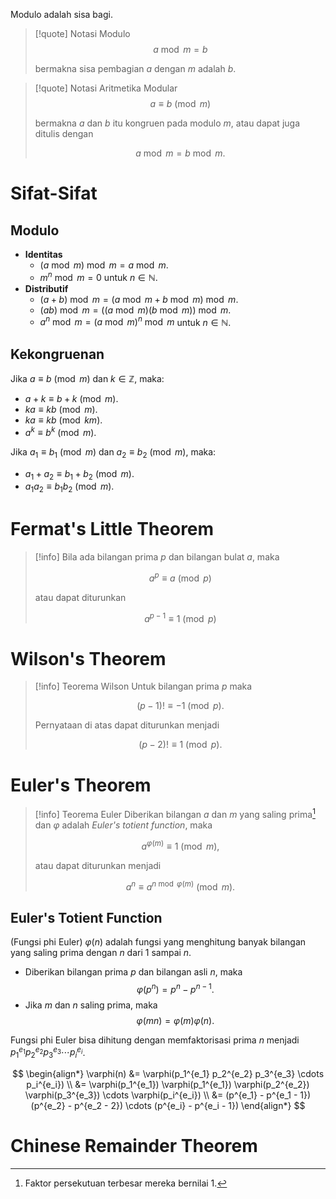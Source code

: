 Modulo adalah sisa bagi.

> [!quote] Notasi Modulo
> $$ a \bmod m = b $$
> 
> bermakna sisa pembagian $a$ dengan $m$ adalah $b$.

> [!quote] Notasi Aritmetika Modular
> $$ a \equiv b \pmod m $$
> 
> bermakna $a$ dan $b$ itu kongruen pada modulo $m$, atau dapat juga ditulis dengan
> 
> $$ a \bmod m = b \bmod m. $$

# Sifat-Sifat

## Modulo

- **Identitas**
	- $(a \bmod m) \bmod m = a \bmod m$.
	- $m^n \bmod m = 0$ untuk $n \in \mathbb{N}$.
- **Distributif**
	- $(a + b) \bmod m = (a \bmod m + b \bmod m) \bmod m$.
	- $(ab) \bmod m = ((a \bmod m)(b \bmod m)) \bmod m$.
	- $a^n \bmod m = (a \bmod m)^n \bmod m$ untuk $n \in \mathbb{N}$.

## Kekongruenan

Jika $a \equiv b \pmod m$ dan $k \in \mathbb{Z}$, maka:

- $a + k \equiv b + k \pmod m$.
- $ka \equiv kb \pmod m$.
- $ka \equiv kb \pmod {km}$.
- $a^k \equiv b^k \pmod m$.

Jika $a_1 \equiv b_1 \pmod m$ dan $a_2 \equiv b_2 \pmod m$, maka:

- $a_1 + a_2 \equiv b_1 + b_2 \pmod m$.
- $a_1 a_2 \equiv b_1 b_2 \pmod m$.

# Fermat's Little Theorem

> [!info]
> Bila ada bilangan prima $p$ dan bilangan bulat $a$, maka
> 
> $$ a^p \equiv a \pmod p $$
> 
> atau dapat diturunkan
> 
> $$ a^{p-1} \equiv 1 \pmod p $$

# Wilson's Theorem

> [!info] Teorema Wilson
> Untuk bilangan prima $p$ maka
>
> $$ (p - 1)! \equiv -1 \pmod p. $$
>
> Pernyataan di atas dapat diturunkan menjadi
> 
> $$ (p - 2)! \equiv 1 \pmod p. $$

# Euler's Theorem

> [!info] Teorema Euler
> Diberikan bilangan $a$ dan $m$ yang saling prima[^coprime] dan $\varphi$ adalah *Euler's totient function*, maka
> 
> $$ a^{\varphi(m)} \equiv 1 \pmod m, $$
> 
> atau dapat diturunkan menjadi
> 
> $$ a^n \equiv a^{n \bmod \varphi(m)} \pmod m. $$

[^coprime]: Faktor persekutuan terbesar mereka bernilai 1.

## Euler's Totient Function

(Fungsi phi Euler) $\varphi(n)$ adalah fungsi yang menghitung banyak bilangan yang saling prima dengan $n$ dari 1 sampai $n$.

- Diberikan bilangan prima $p$ dan bilangan asli $n$, maka
	$$ \varphi(p^n) = p^n - p^{n-1}. $$
- Jika $m$ dan $n$ saling prima, maka
	$$ \varphi(mn) = \varphi(m) \varphi(n). $$

Fungsi phi Euler bisa dihitung dengan memfaktorisasi prima $n$ menjadi $p_1^{e_1} p_2^{e_2} p_3^{e_3} \cdots p_i^{e_i}$.

$$ \begin{align*}
	\varphi(n) &= \varphi(p_1^{e_1} p_2^{e_2} p_3^{e_3} \cdots p_i^{e_i}) \\
	&= \varphi(p_1^{e_1}) \varphi(p_1^{e_1}) \varphi(p_2^{e_2}) \varphi(p_3^{e_3}) \cdots \varphi(p_i^{e_i}) \\
	&= (p^{e_1} - p^{e_1 - 1}) (p^{e_2} - p^{e_2 - 2}) \cdots (p^{e_i} - p^{e_i - 1})
\end{align*} $$

# Chinese Remainder Theorem